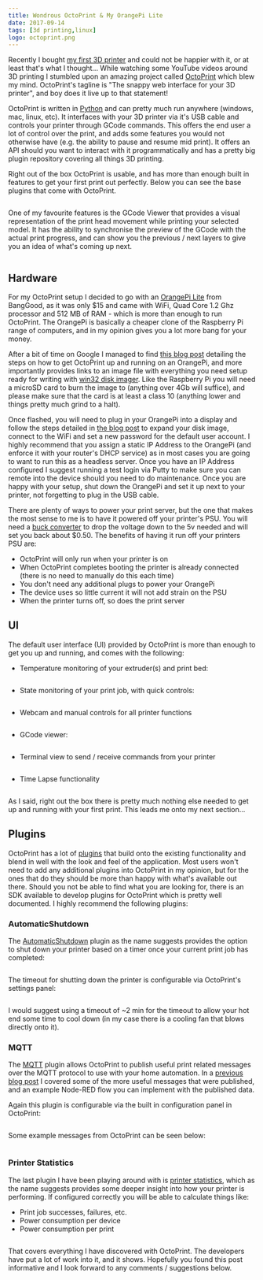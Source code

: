 ```yaml
---
title: Wondrous OctoPrint & My OrangePi Lite
date: 2017-09-14
tags: [3d printing,linux]
logo: octoprint.png
---
```


Recently I bought [my first 3D printer](/blog/2017/2017-08-31/post/) and could not be happier with it, or at least that's what I thought... While watching some YouTube videos around 3D printing I stumbled upon an amazing project called [OctoPrint](https://octoprint.org/) which blew my mind. OctoPrint's tagline is "The snappy web interface for your 3D printer", and boy does it live up to that statement!

OctoPrint is written in [Python](https://www.python.org/) and can pretty much run anywhere (windows, mac, linux, etc). It interfaces with your 3D printer via it's USB cable and controls your printer through GCode commands. This offers the end user a lot of control over the print, and adds some features you would not otherwise have (e.g. the ability to pause and resume mid print). It offers an API should you want to interact with it programmatically and has a pretty big plugin repository covering all things 3D printing.

Right out of the box OctoPrint is usable, and has more than enough built in features to get your first print out perfectly. Below you can see the base plugins that come with OctoPrint.

<img src="./008.png" alt="" />

One of my favourite features is the GCode Viewer that provides a visual representation of the print head movement while printing your selected model. It has the ability to synchronise the preview of the GCode with the actual print progress, and can show you the previous / next layers to give you an idea of what's coming up next.

<img src="./009.png" alt="" />

## Hardware
For my OctoPrint setup I decided to go with an [OrangePi Lite](https://www.banggood.com/Orange-Pi-Lite-with-Quad-Core-1_2GHz-512MB-DDR3-WiFi-Mini-PC-p-1101903.html?cur_warehouse=CN) from BangGood, as it was only $15 and came with WiFi, Quad Core 1.2 Ghz processor and 512 MB of RAM - which is more than enough to run OctoPrint. The OrangePi is basically a cheaper clone of the Raspberry Pi range of computers, and in my opinion gives you a lot more bang for your money.

After a bit of time on Google I managed to find [this blog post](https://www.cnx-software.com/2017/07/11/how-to-use-octoprint-on-orange-pi-lite-board-amlogic-s905x-and-s912-tv-boxes/) detailing the steps on how to get OctoPrint up and running on an OrangePi, and more importantly provides links to an image file with everything you need setup ready for writing with [win32 disk imager](https://sourceforge.net/projects/win32diskimager/). Like the Raspberry Pi you will need a microSD card to burn the image to (anything over 4Gb will suffice), and please make sure that the card is at least a class 10 (anything lower and things pretty much grind to a halt).

Once flashed, you will need to plug in your OrangePi into a display and follow the steps detailed in [the blog post](https://www.cnx-software.com/2017/07/11/how-to-use-octoprint-on-orange-pi-lite-board-amlogic-s905x-and-s912-tv-boxes/) to expand your disk image, connect to the WiFi and set a new password for the default user account. I highly recommend that you assign a static IP Address to the OrangePi (and enforce it with your router's DHCP service) as in most cases you are going to want to run this as a headless server. Once you have an IP Address configured I suggest running a test login via Putty to make sure you can remote into the device should you need to do maintenance. Once you are happy with your setup, shut down the OrangePi and set it up next to your printer, not forgetting to plug in the USB cable.

There are plenty of ways to power your print server, but the one that makes the most sense to me is to have it powered off your printer's PSU. You will need a [buck converter](https://www.aliexpress.com/item/32695785476.html) to drop the voltage down to the 5v needed and will set you back about $0.50. The benefits of having it run off your printers PSU are:

- OctoPrint will only run when your printer is on
- When OctoPrint completes booting the printer is already connected (there is no need to manually do this each time)
- You don't need any additional plugs to power your OrangePi
- The device uses so little current it will not add strain on the PSU
- When the printer turns off, so does the print server

## UI
The default user interface (UI) provided by OctoPrint is more than enough to get you up and running, and comes with the following:

- Temperature monitoring of your extruder(s) and print bed:

<img src="./008.png" alt="" />

- State monitoring of your print job, with quick controls:

<img src="./010.png" alt="" />

- Webcam and manual controls for all printer functions

<img src="./011.png" alt="" />

- GCode viewer:

<img src="./012.png" alt="" />

- Terminal view to send / receive commands from your printer

<img src="./013.png" alt="" />

- Time Lapse functionality

<img src="./014.png" alt="" />

As I said, right out the box there is pretty much nothing else needed to get up and running with your first print. This leads me onto my next section...

## Plugins
OctoPrint has a lot of [plugins](https://plugins.octoprint.org/) that build onto the existing functionality and blend in well with the look and feel of the application. Most users won't need to add any additional plugins into OctoPrint in my opinion, but for the ones that do they should be more than happy with what's available out there. Should you not be able to find what you are looking for, there is an SDK available to develop plugins for OctoPrint which is pretty well documented. I highly recommend the following plugins:

### AutomaticShutdown
The [AutomaticShutdown](https://plugins.octoprint.org/plugins/automaticshutdown/) plugin as the name suggests provides the option to shut down your printer based on a timer once your current print job has completed:

<img src="./015.png" alt="" />

The timeout for shutting down the printer is configurable via OctoPrint's settings panel:

<img src="./016.png" alt="" />

I would suggest using a timeout of ~2 min for the timeout to allow your hot end some time to cool down (in my case there is a cooling fan that blows directly onto it).

### MQTT
The [MQTT](https://plugins.octoprint.org/plugins/mqtt/) plugin allows OctoPrint to publish useful print related messages over the MQTT protocol to use with your home automation. In a [previous blog post](/blog/2017/2017-08-30/post/) I covered some of the more useful messages that were published, and an example Node-RED flow you can implement with the published data.

Again this plugin is configurable via the built in configuration panel in OctoPrint:

<img src="./017.png" alt="" />

Some example messages from OctoPrint can be seen below:

<img src="./018.png" alt="" />

### Printer Statistics
The last plugin I have been playing around with is [printer statistics](https://plugins.octoprint.org/plugins/stats/), which as the name suggests provides some deeper insight into how your printer is performing. If configured correctly you will be able to calculate things like:

- Print job successes, failures, etc.
- Power consumption per device
- Power consumption per print

<img src="./019.png" alt="" />

That covers everything I have discovered with OctoPrint. The developers have put a lot of work into it, and it shows. Hopefully you found this post informative and I look forward to any comments / suggestions below.